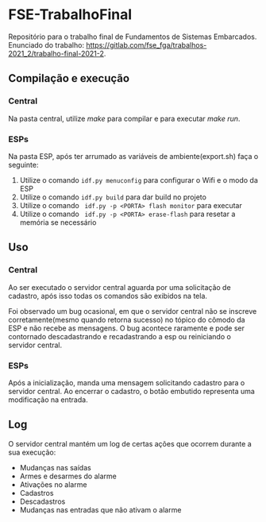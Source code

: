 # FSE-TrabalhoFinal

Repositório para o trabalho final de Fundamentos de Sistemas Embarcados. Enunciado do trabalho: https://gitlab.com/fse_fga/trabalhos-2021_2/trabalho-final-2021-2.

## Compilação e execução
### Central
Na pasta central, utilize *make* para compilar e para executar *make run*.

### ESPs
Na pasta ESP, após ter arrumado as variáveis de ambiente(export.sh) faça o seguinte:
  1) Utilize o comando ``` idf.py menuconfig ``` para configurar o Wifi e o modo da ESP
  2) Utilize o comando ``` idf.py build ``` para dar build no projeto
  3) Utilize o comando ``` idf.py -p <PORTA> flash monitor``` para executar
  4) Utilize o comando ``` idf.py -p <PORTA> erase-flash``` para resetar a memória se necessário

## Uso
### Central
Ao ser executado o servidor central aguarda por uma solicitação de cadastro, após isso todas os comandos são exibidos na tela.

Foi observado um bug ocasional, em que o servidor central não se inscreve corretamente(mesmo quando retorna sucesso) no tópico do cômodo da ESP e não recebe as mensagens. O bug acontece raramente e pode ser contornado descadastrando e recadastrando a esp ou reiniciando o servidor central.

### ESPs
Após a inicialização, manda uma mensagem solicitando cadastro para o servidor central. Ao encerrar o cadastro, o botão embutido representa uma modificação na entrada.

## Log
O servidor central mantém um log de certas ações que ocorrem durante a sua execução:
  - Mudanças nas saídas
  - Armes e desarmes do alarme
  - Ativações no alarme
  - Cadastros
  - Descadastros
  - Mudanças nas entradas que não ativam o alarme
